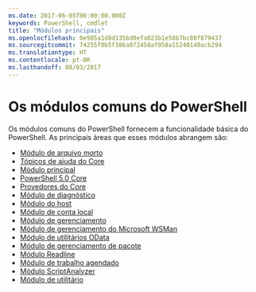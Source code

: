 ```yaml
---
ms.date: 2017-06-05T00:00:00.000Z
keywords: PowerShell, cmdlet
title: "Módulos principais"
ms.openlocfilehash: 0e985a1d8d1356d0efa023b1e58b7bc88f879437
ms.sourcegitcommit: 74255f0b5f386a072458af058a15240140acb294
ms.translationtype: HT
ms.contentlocale: pt-BR
ms.lasthandoff: 08/03/2017
---
```

#  <a name="the-powershell-common-modules"></a>Os módulos comuns do PowerShell

Os módulos comuns do PowerShell fornecem a funcionalidade básica do PowerShell.
As principais áreas que esses módulos abrangem são:

-  [Módulo de arquivo morto](core-modules/Microsoft.PowerShell.Archive-Module.md)
-  [Tópicos de ajuda do Core](core-modules/Windows-PowerShell-Core-About-Topics.md)
-  [Módulo principal](core-modules/Microsoft.PowerShell.Core-Module.md)
-  [PowerShell 5.0 Core](core-modules/Windows-PowerShell-5.0.md)
-  [Provedores do Core](core-modules/Windows-PowerShell-Core-Providers.md)
-  [Módulo de diagnóstico](core-modules/Microsoft.PowerShell.Diagnostics-Module.md)
-  [Módulo do host](core-modules/Microsoft.PowerShell.Host-Module.md)
-  [Módulo de conta local](core-modules/PSLocalAccount5-Module.md)
-  [Módulo de gerenciamento](core-modules/Microsoft.PowerShell.Management-Module.md)
-  [Módulo de gerenciamento do Microsoft WSMan](core-modules/Microsoft.WSMan.Management-Module.md)
-  [Módulo de utilitários OData](core-modules/Microsoft.PowerShell.ODataUtils-Module.md)
-  [Módulo de gerenciamento de pacote](core-modules/PackageManagement-Module.md)
-  [Módulo Readline](core-modules/PSReadline-Module.md)
-  [Módulo de trabalho agendado](core-modules/PSScheduledJob-Module.md)
-  [Módulo ScriptAnalyzer](core-modules/PSScriptAnalyzer-Module.md)
-  [Módulo de utilitário](core-modules/Microsoft.PowerShell.Utility-Module.md)

